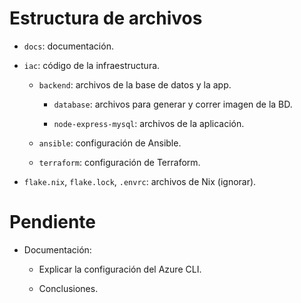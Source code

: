 # Estructura de archivos
- `docs`: documentación.

- `iac`: código de la infraestructura.

    - `backend`: archivos de la base de datos y la app.

        - `database`: archivos para generar y correr imagen de la BD.

        - `node-express-mysql`: archivos de la aplicación.

    - `ansible`: configuración de Ansible.

    - `terraform`: configuración de Terraform.

- `flake.nix`, `flake.lock`, `.envrc`: archivos de Nix (ignorar).
# Pendiente

- Documentación:

    - Explicar la configuración del Azure CLI.

    - Conclusiones.

